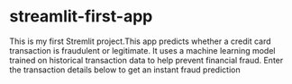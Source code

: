 # streamlit-first-app
This is my first Stremlit project.This app predicts whether a credit card transaction is fraudulent or legitimate.
It uses a machine learning model trained on historical transaction data to help prevent financial fraud.
Enter the transaction details below to get an instant fraud prediction
